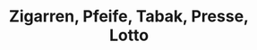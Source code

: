 ---
title: "Zigarren, Pfeife, Tabak, Presse, Lotto"
url: /essen/zigarren-pfeife-tabak-presse-lotto/
shop: Kiosk
---